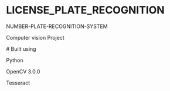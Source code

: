 # LICENSE_PLATE_RECOGNITION
NUMBER-PLATE-RECOGNITION-SYSTEM
<p>Computer vision Project</p>
# Built using
  <p>Python
  <p>OpenCV 3.0.0
  <p>Tesseract
